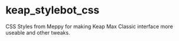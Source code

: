 # keap_stylebot_css
CSS Styles from Meppy for making Keap Max Classic interface more useable and other tweaks.
